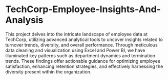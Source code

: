 # TechCorp-Employee-Insights-And-Analysis

This project delves into the intricate landscape of employee data at TechCorp, utilizing advanced analytical tools to uncover insights related to turnover trends, diversity, and overall performance. Through meticulous data cleaning and visualization using Excel and Power BI, we have illuminated key patterns such as department dynamics and termination trends. These findings offer actionable guidance for optimizing employee satisfaction, enhancing retention strategies, and effectively harnessing the diversity present within the organization.
